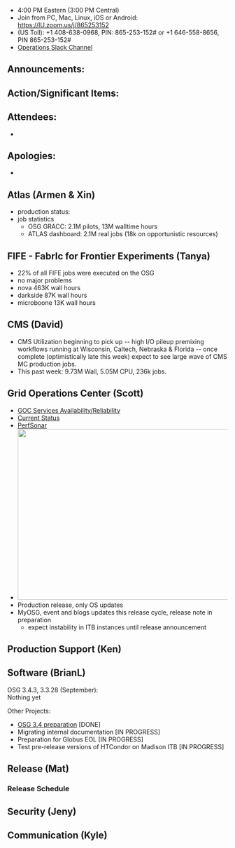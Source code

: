    * 4:00 PM Eastern (3:00 PM Central)
   * Join from PC, Mac, Linux, iOS or Android: https://IU.zoom.us/j/865253152
   * (US Toll): +1 408-638-0968, PIN: 865-253-152# or +1 646-558-8656, PIN 865-253-152#
   * [Operations Slack Channel](https://opensciencegrid.slack.com/messages/C5GAYBGA0/)
   
## Announcements: 
 
## Action/Significant Items:
   
## Attendees: 
   * 
   
## Apologies: 
   * 

## Atlas (Armen & Xin)
   * production status:
   * job statistics
     * OSG GRACC: 2.1M pilots, 13M walltime hours
     * ATLAS dashboard: 2.1M real jobs (18k on opportunistic resources)

## FIFE - FabrIc for Frontier Experiments (Tanya) 
   * 22% of all FIFE jobs were executed on the OSG
   * no major problems
   * nova 463K wall hours
   * darkside 87K wall hours
   * microboone 13K wall hours
   
   
## CMS (David)
   * CMS Utilization beginning to pick up -- high I/O pileup premixing workflows running at Wisconsin, Caltech, Nebraska & Florida -- once complete (optimistically late this week) expect to see large wave of CMS MC production jobs.
   * This past week: 9.73M Wall, 5.05M CPU, 236k jobs.

## Grid Operations Center (Scott)

   * [GOC Services Availability/Reliability](http://tinyurl.com/pre26vw)
   * [Current Status](http://monitor.grid.iu.edu/availability/production.html)
   * [PerfSonar](http://maddash.aglt2.org/maddash-webui/index.cgi?dashboard=OSG\%20Grid\%20Operations\%20Center\%20Test\%20Mesh\%20Config)
   * <img src="http://steige.grid.iu.edu/steige/31Jul2017.osg-flock.png" width='630' height='390'  /><br>
   * Production release, only OS updates
   * MyOSG, event and blogs updates this release cycle, release note in preparation
      * expect instability in ITB instances until release announcement
      
## Production Support (Ken)   
   
## Software (BrianL)

OSG 3.4.3, 3.3.28 (September):  
Nothing yet  

Other Projects:  

-   [OSG 3.4 preparation](https://jira.opensciencegrid.org/browse/SOFTWARE-2329) [DONE]
-   Migrating internal documentation [IN PROGRESS]
-   Preparation for Globus EOL [IN PROGRESS]
-   Test pre-release versions of HTCondor on Madison ITB [IN PROGRESS]    

## Release (Mat)
### Release Schedule

## Security (Jeny)

## Communication (Kyle)
